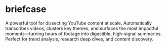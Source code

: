 # briefcase
A powerful tool for dissecting YouTube content at scale. Automatically transcribes videos, clusters key themes, and surfaces the most impactful moments—turning hours of footage into digestible, high-signal summaries. Perfect for trend analysis, research deep dives, and content discovery.
